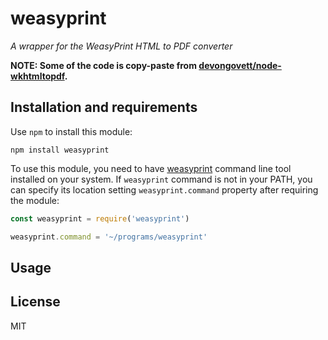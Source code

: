 # weasyprint
*A wrapper for the WeasyPrint HTML to PDF converter*

__NOTE: Some of the code is copy-paste from [devongovett/node-wkhtmltopdf](https://github.com/devongovett/node-wkhtmltopdf).__

## Installation and requirements

Use `npm` to install this module:
```
npm install weasyprint
```

To use this module, you need to have [weasyprint](http://weasyprint.org/) command line tool installed on your system. If `weasyprint` command is not in your PATH, you can specify its location setting `weasyprint.command` property after requiring the module:
```javascript
const weasyprint = require('weasyprint')

weasyprint.command = '~/programs/weasyprint'
```

## Usage

## License

MIT
